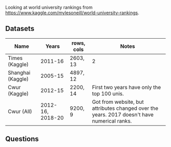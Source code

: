Looking at world university rankings from https://www.kaggle.com/mylesoneill/world-university-rankings.

## Datasets

| Name              | Years            | rows, cols | Notes                                                        |
| ----------------- | ---------------- | ---------- | ------------------------------------------------------------ |
| Times (Kaggle)    | 2011-16          | 2603, 13   | 2                                                            |
| Shanghai (Kaggle) | 2005-15          | 4897, 12   |                                                              |
| Cwur (Kaggle)     | 2012-15          | 2200, 14   | First two years have only the top 100 unis.                  |
| Cwur (All)        | 2012-16, 2018-20 | 9200, 9    | Got from website, but attributes changed over the years. 2017 doesn't have numerical ranks. |

## Questions


